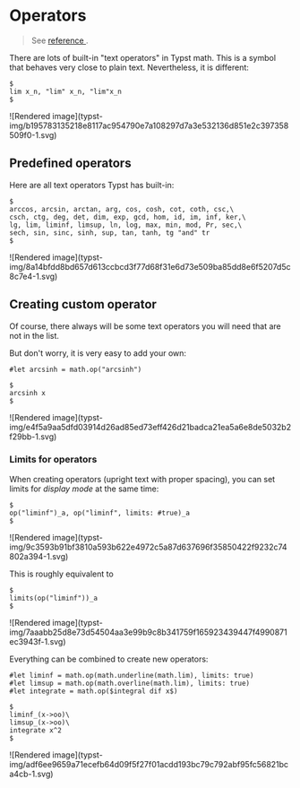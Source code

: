 #  Operators

> See [ reference ](https://typst.app/docs/reference/math/op/) .

There are lots of built-in "text operators" in Typst math. This is a symbol
that behaves very close to plain text. Nevertheless, it is different:

    
    
    $
    lim x_n, "lim" x_n, "lim"x_n
    $

![Rendered image](typst-
img/b195783135218e8117ac954790e7a108297d7a3e532136d851e2c397358509f0-1.svg)

##  Predefined operators

Here are all text operators Typst has built-in:

    
    
    $
    arccos, arcsin, arctan, arg, cos, cosh, cot, coth, csc,\
    csch, ctg, deg, det, dim, exp, gcd, hom, id, im, inf, ker,\
    lg, lim, liminf, limsup, ln, log, max, min, mod, Pr, sec,\
    sech, sin, sinc, sinh, sup, tan, tanh, tg "and" tr
    $

![Rendered image](typst-
img/8a14bfdd8bd657d613ccbcd3f77d68f31e6d73e509ba85dd8e6f5207d5c8c7e4-1.svg)

##  Creating custom operator

Of course, there always will be some text operators you will need that are not
in the list.

But don't worry, it is very easy to add your own:

    
    
    #let arcsinh = math.op("arcsinh")
    
    $
    arcsinh x
    $

![Rendered image](typst-
img/e4f5a9aa5dfd03914d26ad85ed73eff426d21badca21ea5a6e8de5032b2f29bb-1.svg)

###  Limits for operators

When creating operators (upright text with proper spacing), you can set limits
for _display mode_ at the same time:

    
    
    $
    op("liminf")_a, op("liminf", limits: #true)_a
    $

![Rendered image](typst-
img/9c3593b91bf3810a593b622e4972c5a87d637696f35850422f9232c74802a394-1.svg)

This is roughly equivalent to

    
    
    $
    limits(op("liminf"))_a
    $

![Rendered image](typst-
img/7aaabb25d8e73d54504aa3e99b9c8b341759f165923439447f4990871ec3943f-1.svg)

Everything can be combined to create new operators:

    
    
    #let liminf = math.op(math.underline(math.lim), limits: true)
    #let limsup = math.op(math.overline(math.lim), limits: true)
    #let integrate = math.op($integral dif x$)
    
    $
    liminf_(x->oo)\
    limsup_(x->oo)\
    integrate x^2
    $

![Rendered image](typst-
img/adf6ee9659a71ecefb64d09f5f27f01acdd193bc79c792abf95fc56821bca4cb-1.svg)


